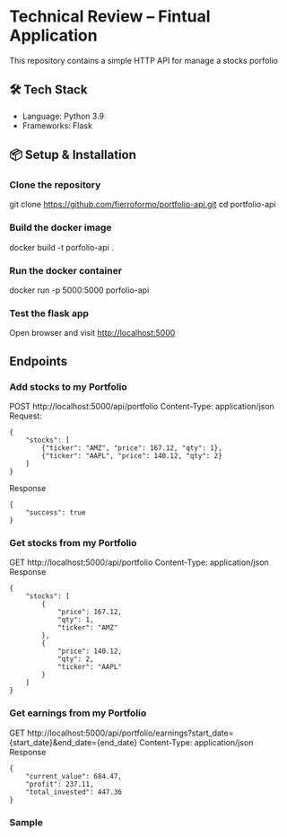 # Technical Review – Fintual Application

This repository contains a simple HTTP API for manage a stocks porfolio

## 🛠️ Tech Stack
- Language: Python 3.9
- Frameworks: Flask

## 📦 Setup & Installation

### Clone the repository
git clone https://github.com/fierroformo/portfolio-api.git
cd portfolio-api

### Build the docker image
docker build -t porfolio-api .

### Run the docker container
docker run -p 5000:5000 porfolio-api

### Test the flask app
Open browser and visit [http://localhost:5000](http://localhost:5000)


## Endpoints

### Add stocks to my Portfolio

POST http://localhost:5000/api/portfolio
Content-Type: application/json
Request:
```
{
    "stocks": [
        {"ticker": "AMZ", "price": 167.12, "qty": 1},
        {"ticker": "AAPL", "price": 140.12, "qty": 2}
    ]
}
```
Response
```
{
    "success": true
}
 ```

### Get stocks from my Portfolio

GET http://localhost:5000/api/portfolio
Content-Type: application/json
Response
```
{
    "stocks": [
        {
            "price": 167.12,
            "qty": 1,
            "ticker": "AMZ"
        },
        {
            "price": 140.12,
            "qty": 2,
            "ticker": "AAPL"
        }
    ]
}
```

### Get earnings from my Portfolio

GET http://localhost:5000/api/portfolio/earnings?start_date={start_date}&end_date={end_date}
Content-Type: application/json
Response
```
{
    "current_value": 684.47,
    "profit": 237.11,
    "total_invested": 447.36
}
```

### Sample
